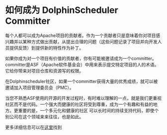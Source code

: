 # 如何成为 DolphinScheduler Committer

每个人都可以成为Apache项目的贡献者。作为一个贡献者只是意味着你对项目感兴趣并以某种方式做出贡献，从提出合理的问题（这些问题记录了项目并向开发人员提供反馈）到提供新的特性作为补丁。

如果你成为对一个项目有价值的贡献者，你有可能被邀请成为一个committer。committer是ASF（Apache软件基金会）中用来表示提交特定项目的人的术语。它给你带来对项目仓库和资源写的权限。

在Dolphinscheduler社区，如果一个committer获得大量的优秀成绩，就可以被邀请加入项目管理委员会（PMC）。

当您不熟悉ASF使用的开源的开发过程时，有时难以理解的一点，就是我们更重视社区而不是代码。一个强大而健康的社区将受到尊重，成为一个有趣和有益的地方。更重要的是，一个多元化和健康的社区
可以长时间的持续支持代码，即使个别公司在这个领域来来往往，也是如此。

更多详细信息可以在[这里](https://community.apache.org/contributors/)找到
